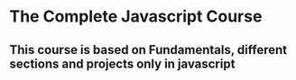 # The Complete Javascript Course

## This course is based on Fundamentals, different sections and projects only in javascript
